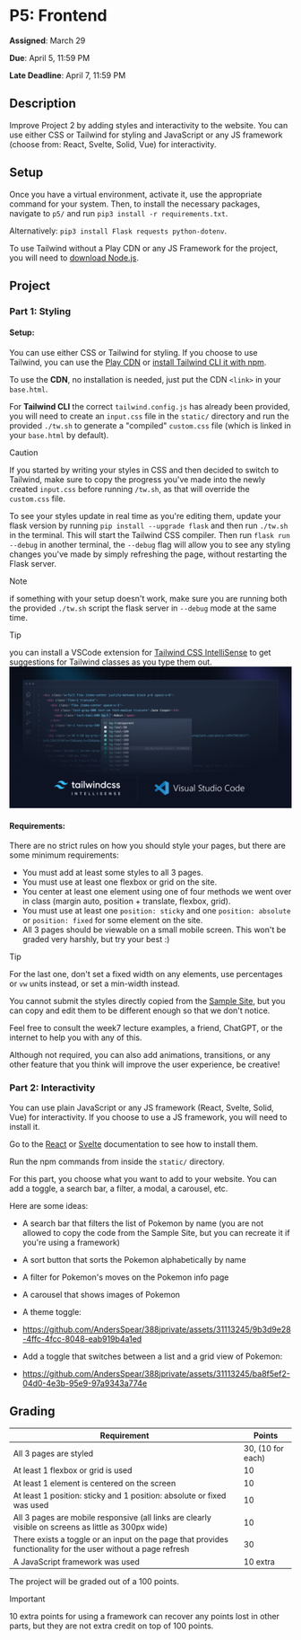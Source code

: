 # P5: Frontend

**Assigned**: March 29

**Due**: April 5, 11:59 PM

**Late Deadline**: April 7, 11:59 PM

## Description
Improve Project 2 by adding styles and interactivity to the website. You can use either CSS or Tailwind for styling and JavaScript or any JS framework (choose from: React, Svelte, Solid, Vue) for interactivity.

## Setup
Once you have a virtual environment, activate it,
use the appropriate command for your system.
Then, to install the necessary packages, navigate to
`p5/` and run `pip3 install -r requirements.txt`.

Alternatively: `pip3 install Flask requests python-dotenv`.

To use Tailwind without a Play CDN or any JS Framework for the project, you will need to [download Node.js](https://nodejs.org/en/download/).

## Project

### Part 1: Styling

#### Setup:
You can use either CSS or Tailwind for styling. If you choose to use Tailwind, you can use the [Play CDN](https://tailwindcss.com/docs/installation/play-cdn) or [install Tailwind CLI it with npm](https://tailwindcss.com/docs/installation).

To use the **CDN**, no installation is needed, just put the CDN `<link>` in your `base.html`.

For **Tailwind CLI** the correct `tailwind.config.js` has already been provided, you will need to create an `input.css` file in the `static/` directory and run the provided `./tw.sh` to generate a "compiled" `custom.css` file (which is linked in your `base.html` by default).

> [!CAUTION]
> If you started by writing your styles in CSS and then decided to switch to Tailwind, make sure to copy the progress you've made into the newly created `input.css` before running `/tw.sh`, as that will override the `custom.css` file.

To see your styles update in real time as you're editing them, update your flask version by running `pip install --upgrade flask`
and then run `./tw.sh` in the terminal. This will start the Tailwind CSS compiler. Then run `flask run --debug` in another terminal, the `--debug` flag will allow you to see any styling changes you've made by simply refreshing the page, without restarting the Flask server.

> [!NOTE]
> if something with your setup doesn't work, make sure you are running both the provided `./tw.sh` script the flask server in `--debug` mode at the same time.

> [!TIP]
> you can install a VSCode extension for [Tailwind CSS IntelliSense](https://marketplace.visualstudio.com/items?itemName=bradlc.vscode-tailwindcss) to get suggestions for Tailwind classes as you type them out.
![](image.png)

#### Requirements:
  There are no strict rules on how you should style your pages, but there are some minimum requirements:
  - You must add at least some styles to all 3 pages.
  - You must use at least one flexbox or grid on the site.
  - You center at least one element using one of four methods we went over in class (margin auto, position + translate, flexbox, grid).
  - You must use at least one `position: sticky` and one `position: absolute` or `position: fixed` for some element on the site.
  - All 3 pages should be viewable on a small mobile screen. This won't be graded very harshly, but try your best :)
  > [!TIP]
  > For the last one, don't set a fixed width on any elements, use percentages or `vw` units instead, or set a min-width instead.

You cannot submit the styles directly copied from the [Sample Site](https://p5.aspear.cs.umd.edu/), but you can copy and edit them to be different enough so that we don't notice.

Feel free to consult the week7 lecture examples, a friend, ChatGPT, or the internet to help you with any of this.

Although not required, you can also add animations, transitions, or any other feature that you think will improve the user experience, be creative!

### Part 2: Interactivity
You can use plain JavaScript or any JS framework (React, Svelte, Solid, Vue) for interactivity. If you choose to use a JS framework, you will need to install it.

Go to the [React](https://reactjs.org/docs/create-a-new-react-app.html#create-react-app) or [Svelte](https://svelte.dev/docs#svelte) documentation to see how to install them.

Run the npm commands from inside the `static/` directory.

For this part, you choose what you want to add to your website. You can add a toggle, a search bar, a filter, a modal, a carousel, etc.

Here are some ideas:
- A search bar that filters the list of Pokemon by name (you are not allowed to copy the code from the Sample Site, but you can recreate it if you're using a framework)
- A sort button that sorts the Pokemon alphabetically by name
- A filter for Pokemon's moves on the Pokemon info page
- A carousel that shows images of Pokemon
- A theme toggle:

 - https://github.com/AndersSpear/388jprivate/assets/31113245/9b3d9e28-4ffc-4fcc-8048-eab919b4a1ed

- Add a toggle that switches between a list and a grid view of Pokemon:

 - https://github.com/AndersSpear/388jprivate/assets/31113245/ba8f5ef2-04d0-4e3b-95e9-97a9343a774e

## Grading

| Requirement                                                                                                           | Points           |
| --------------------------------------------------------------------------------------------------------------------- | ---------------- |
| All 3 pages are styled                                                                                                | 30, (10 for each)|
| At least 1 flexbox or grid is used                                                                                    | 10               |
| At least 1 element is centered on the screen                                                                          | 10               |
| At least 1 position: sticky and 1 position: absolute or fixed was used                                                | 10               |
| All 3 pages are mobile responsive (all links are clearly visible on screens as little as 300px wide)                  | 10               | (70 total for styling)
| There exists a toggle or an input on the page that provides functionality for the user without a page refresh         | 30               |
| A JavaScript framework was used                                                                                       | 10 extra         |

The project will be graded out of a 100 points.

> [!IMPORTANT]  
> 10 extra points for using a framework can recover any points lost in other parts, but they are not extra credit on top of 100 points.
